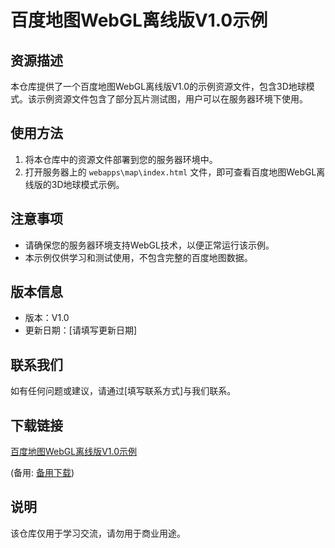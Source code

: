 # 百度地图WebGL离线版V1.0示例

## 资源描述

本仓库提供了一个百度地图WebGL离线版V1.0的示例资源文件，包含3D地球模式。该示例资源文件包含了部分瓦片测试图，用户可以在服务器环境下使用。

## 使用方法

1. 将本仓库中的资源文件部署到您的服务器环境中。
2. 打开服务器上的 `webapps\map\index.html` 文件，即可查看百度地图WebGL离线版的3D地球模式示例。

## 注意事项

- 请确保您的服务器环境支持WebGL技术，以便正常运行该示例。
- 本示例仅供学习和测试使用，不包含完整的百度地图数据。

## 版本信息

- 版本：V1.0
- 更新日期：[请填写更新日期]

## 联系我们

如有任何问题或建议，请通过[填写联系方式]与我们联系。

## 下载链接
[百度地图WebGL离线版V1.0示例](https://pan.quark.cn/s/db62da1a2593) 

(备用: [备用下载](https://pan.baidu.com/s/1Y2MUjUIdxC0cQQ7YN8LgrQ?pwd=1234))

## 说明

该仓库仅用于学习交流，请勿用于商业用途。
